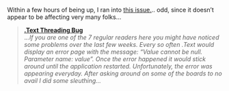 Within a few hours of being up, I ran into <a href="http://odetocode.com/Blogs/scott/archive/2004/05/26/259.aspx" target="_blank">this issue.</a>.. odd, since it doesn&#8217;t appear to be affecting very many folks&#8230; 

> **<a href="http://odetocode.com/Blogs/scott/archive/2004/05/26/259.aspx" target="_blank">.Text Threading Bug</a>**  
> ._..If you are one of the 7 regular readers here you might have noticed some problems over the last few weeks. Every so often .Text would display an error page with the message: “Value cannot be null. Parameter name: value”. Once the error happened it would stick around until the application restarted. Unfortunately, the error was appearing everyday. After asking around on some of the boards to no avail I did some sleuthing&#8230;_